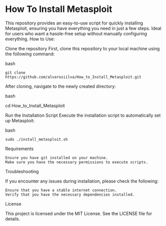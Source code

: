 # How To Install Metasploit

This repository provides an easy-to-use script for quickly installing Metasploit, ensuring you have everything you need in just a few steps. Ideal for users who want a hassle-free setup without manually configuring everything.
How to Use:

Clone the repository
First, clone this repository to your local machine using the following command:

 bash

    git clone https://github.com/alvarosiilva/How_to_Install_Metasploit.git

After cloning, navigate to the newly created directory:

bash

cd How_to_Install_Metasploit

Run the Installation Script
Execute the installation script to automatically set up Metasploit:

bash

    sudo ./install_metasploit.sh

Requirements

    Ensure you have git installed on your machine.
    Make sure you have the necessary permissions to execute scripts.

Troubleshooting

If you encounter any issues during installation, please check the following:

    Ensure that you have a stable internet connection.
    Verify that you have the necessary dependencies installed.

License

This project is licensed under the MIT License. See the LICENSE file for details.
